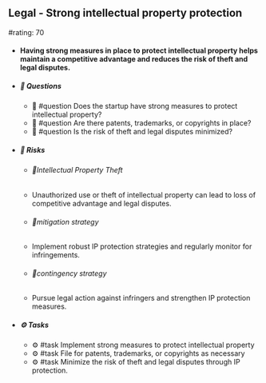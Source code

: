 ## Legal - Strong intellectual property protection
#rating: 70
- #### Having strong measures in place to protect intellectual property helps maintain a competitive advantage and reduces the risk of theft and legal disputes.
- ##### 💭 Questions
  - 💭 #question Does the startup have strong measures to protect intellectual property?
  - 💭 #question Are there patents, trademarks, or copyrights in place?
  - 💭 #question Is the risk of theft and legal disputes minimized?
- ##### 🚨 Risks
  - ###### 🚨Intellectual Property Theft
  - Unauthorized use or theft of intellectual property can lead to loss of competitive advantage and legal disputes.
  - ###### 🚨mitigation strategy
  - Implement robust IP protection strategies and regularly monitor for infringements.
  - ###### 🚨contingency strategy
  - Pursue legal action against infringers and strengthen IP protection measures.
- ##### ⚙️ Tasks
  - ⚙️ #task Implement strong measures to protect intellectual property
  - ⚙️ #task  File for patents, trademarks, or copyrights as necessary
  - ⚙️ #task  Minimize the risk of theft and legal disputes through IP protection.


